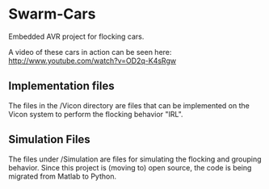 Swarm-Cars
==========

Embedded AVR project for flocking cars.

A video of these cars in action can be seen here:
http://www.youtube.com/watch?v=OD2q-K4sRgw

## Implementation files
The files in the /Vicon directory are files that can be implemented on the Vicon system to perform the flocking behavior "IRL".

## Simulation Files

The files under /Simulation are files for simulating the flocking and grouping behavior.  Since this project is (moving to) open source, the code is being migrated from Matlab to Python.
